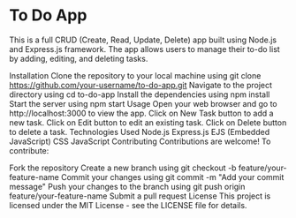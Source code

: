 
# To Do App
This is a full CRUD (Create, Read, Update, Delete) app built using Node.js and Express.js framework. The app allows users to manage their to-do list by adding, editing, and deleting tasks.

Installation
Clone the repository to your local machine using git clone https://github.com/your-username/to-do-app.git
Navigate to the project directory using cd to-do-app
Install the dependencies using npm install
Start the server using npm start
Usage
Open your web browser and go to http://localhost:3000 to view the app.
Click on New Task button to add a new task.
Click on Edit button to edit an existing task.
Click on Delete button to delete a task.
Technologies Used
Node.js
Express.js
EJS (Embedded JavaScript)
CSS
JavaScript
Contributing
Contributions are welcome! To contribute:

Fork the repository
Create a new branch using git checkout -b feature/your-feature-name
Commit your changes using git commit -m "Add your commit message"
Push your changes to the branch using git push origin feature/your-feature-name
Submit a pull request
License
This project is licensed under the MIT License - see the LICENSE file for details.
